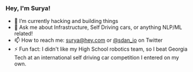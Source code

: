 ### Hey, I'm Surya!

- 🔭 I’m currently hacking and building things
- 💬 Ask me about Infrastructure, Self Driving cars, or anything NLP/ML related!
- 📫 How to reach me: surya@hey.com or [@sdan_io](https://sdan.io/t) on Twitter
- ⚡ Fun fact: I didn't like my High School robotics team, so I beat Georgia Tech at an international self driving car competition I entered on my own.
